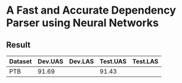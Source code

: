 A Fast and Accurate Dependency Parser using Neural Networks
===========================================================

## Result

| Dataset | Dev.UAS | Dev.LAS | Test.UAS | Test.LAS |
|--------|--------|--------|---------|---------|
| PTB     | 91.69   |         | 91.43    |          |